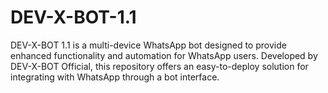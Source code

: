 # DEV-X-BOT-1.1
DEV-X-BOT 1.1 is a multi-device WhatsApp bot designed to provide enhanced functionality and automation for WhatsApp users. Developed by DEV-X-BOT Official, this repository offers an easy-to-deploy solution for integrating with WhatsApp through a bot interface.
